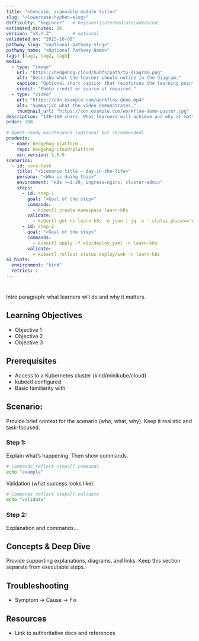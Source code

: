 ```yaml
---
title: "<Concise, scannable module title>"
slug: "<lowercase-hyphen-slug>"
difficulty: "beginner"   # beginner|intermediate|advanced
estimated_minutes: 30
version: "vX.Y.Z"        # optional
validated_on: "2025-10-08"
pathway_slug: "<optional-pathway-slug>"
pathway_name: "<Optional Pathway Name>"
tags: [tag1, tag2, tag3]
media:
  - type: "image"
    url: "https://hedgehog.cloud/hubfs/path/to-diagram.png"
    alt: "Describe what the learner should notice in the diagram."
    caption: "Optional short caption that reinforces the learning point."
    credit: "Photo credit or source if required."
  - type: "video"
    url: "https://cdn.example.com/workflow-demo.mp4"
    alt: "Summarize what the video demonstrates."
    thumbnail_url: "https://cdn.example.com/workflow-demo-poster.jpg"
description: "120–160 chars. What learners will achieve and why it matters."
order: 100

# Agent-ready maintenance (optional but recommended)
products:
  - name: hedgehog-platform
    repo: hedgehog-cloud/platform
    min_version: 1.6.0
scenarios:
  - id: core-task
    title: "<Scenario title – day-in-the-life>"
    persona: "<Who is doing this>"
    environment: "k8s >=1.29, ingress-nginx, cluster-admin"
    steps:
      - id: step-1
        goal: "<Goal of the step>"
        commands:
          - kubectl create namespace learn-k8s
        validate:
          - kubectl get ns learn-k8s -o json | jq -e '.status.phase=="Active"'
      - id: step-2
        goal: "<Goal of the step>"
        commands:
          - kubectl apply -f k8s/deploy.yaml -n learn-k8s
        validate:
          - kubectl rollout status deploy/web -n learn-k8s
ai_hints:
  environment: "kind"
  retries: 1
---
```


# <Module Title>

Intro paragraph: what learners will do and why it matters.

## Learning Objectives
- Objective 1
- Objective 2
- Objective 3

## Prerequisites
- Access to a Kubernetes cluster (kind/minikube/cloud)
- kubectl configured
- Basic familiarity with <topic>

## Scenario: <Scenario Title>
Provide brief context for the scenario (who, what, why). Keep it realistic and task-focused.

### Step 1: <Step Name>
Explain what’s happening. Then show commands.

```bash
# Commands reflect steps[].commands
echo "example"
```

Validation (what success looks like):
```bash
# Commands reflect steps[].validate
echo "validate"
```

### Step 2: <Step Name>
Explanation and commands…

## Concepts & Deep Dive
Provide supporting explanations, diagrams, and links. Keep this section separate from executable steps.

## Troubleshooting
- Symptom → Cause → Fix

## Resources
- Link to authoritative docs and references
